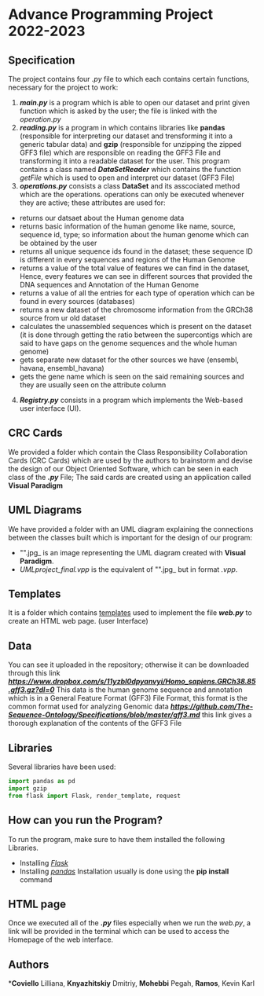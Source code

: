 # Advance Programming Project 2022-2023

###

## Specification
The project contains four *.py* file to which each contains certain functions, necessary for the project to work:
1. ***main.py*** is a program which is able to open our dataset and print given function which is asked by the user; the file is linked with the *operation.py*
2. ***reading.py*** is a program in which contains libraries like **pandas** (responsible for interpreting our dataset and trensforming it into a generic tabular data) and **gzip** (responsible for unzipping the zipped GFF3 file) which are responsible on reading the GFF3 File and transforming it into a readable dataset for the user. This program contains a class named ***DataSetReader*** which contains the function *getFile* which is used to open and interpret our dataset (GFF3 File)
3. ***operations.py*** consists a class **DataSet** and its asscociated method which are the operations. operations can only be executed whenever they are active; these attributes are used for:
  * returns our datsaet about the Human genome data
  * returns basic information of the human genome like name, source, sequence id, type; so information about the human genome which can be obtained by the user
  * returns all unique sequence ids found in the dataset; these sequence ID is different in every sequences and regions of the Human Genome
  * returns a value of the total value of features we can find in the dataset, Hence, every features we can see in different sources that provided the DNA sequences and Annotation of the Human Genome
  * returns a value of all the entries for each type of operation which can be found in every sources (databases)
  * returns a new dataset of the chromosome information from the GRCh38 source from ur old dataset
  * calculates the unassembled sequences which is present  on the dataset (it is done through getting the ratio between the supercontigs which are said to have gaps on the genome sequences and the whole human genome)
  * gets separate new dataset for the other sources we have (ensembl, havana, ensembl_havana)
  * gets the gene name which is seen on the said remaining sources and they are usually seen on the attribute column
4. ***Registry.py*** consists in a program which implements the Web-based user interface (UI).

## CRC Cards
We provided a folder which contain the Class Responsibility Collaboration Cards (CRC Cards) which are used by the authors to brainstorm and devise the design of our Object Oriented Software, which can be seen in each class of the ***.py*** File; The said cards are created using an application called **Visual Paradigm**

## UML Diagrams
We have provided a folder with an UML diagram explaining the connections between the classes built which is important for the design of our program:
- "".jpg_ is an image representing the UML diagram created with **Visual Paradigm**.
- _UMLproject_final.vpp_ is the equivalent of "".jpg_ but in format _.vpp_.

## Templates
It is a folder which contains <ins>templates</ins> used to implement the file ***web.py*** to create an HTML web page. (user Interface)

## Data
You can see it uploaded in the repository; otherwise it can be downloaded through this link ***https://www.dropbox.com/s/11yzbl0dpyanvyi/Homo_sapiens.GRCh38.85.gff3.gz?dl=0***
This data is the human genome sequence and annotation which is in a General Feature Format (GFF3) File Format, this format is the common format used for analyzing Genomic data
***https://github.com/The-Sequence-Ontology/Specifications/blob/master/gff3.md*** this link gives a thorough explanation of the contents of the GFF3 File

## Libraries
Several libraries have been used:
```python
import pandas as pd
import gzip 
from flask import Flask, render_template, request 
```
## How can you run the Program?
To run the program, make sure to have them installed the following Libraries. 
- Installing *[Flask](https://phoenixnap.com/kb/install-flask)*
- Installing *[pandas](https://pandas.pydata.org/docs/getting_started/install.html)*
Installation usually is done using the **pip install** command

## HTML page
Once we executed all of the ***.py*** files especially when we run the *web.py*, a link will be provided in the terminal which can be used to access the Homepage of the web interface.

## Authors
***Coviello** Lilliana, **Knyazhitskiy** Dmitriy, **Mohebbi** Pegah, **Ramos**, Kevin Karl 

